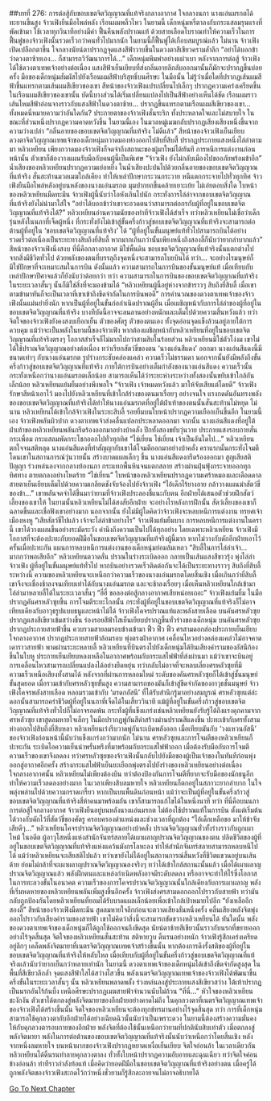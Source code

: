 ##บทที่ 276: การต่อสู้กับขอบเขตจิตวิญญาณที่แท้จริงกลางอากาศ
ใจกลางนภา นางแอ่นมรกตได้ทะยานขึ้นสูง จ้าวเฟิงยืนมือไพล่หลัง เรือนผมพลิ้วไหว
ในยามนี้
เด็กหนุ่มหรี่ตาลงกับกระแสลมรุนแรงที่พัดเข้ามา ใช้เวลาทุกวินาทีอย่างมีค่า ฟื้นคืนพลังปราณแท้
ด้วยสายเลือดโบราณทำให้ความเร็วในการฟื้นฟูของจ้าวเฟิงนั้นรวดเร็วกว่าคนทั่วไปมากนัก ในยามนี้ก็ฟื้นฟูได้เกือบสมบูรณ์แล้ว
ไม่นาน
จ้าวเฟิงเปิดเปลือกตาขึ้น ใจกลางนัยน์ตาปรากฏจุดแสงสีฟ้าวาบขึ้นในดวงตาสีเขียวครามล้ำลึก
“อย่าได้บอกข้าว่าดวงตาซ้ายเอง... ก็สามารถวิวัฒนาการได้...”
เด็กหนุ่มพึมพำอย่างแผ่วเบา
หลังจากการต่อสู้ จ้าวเฟิงได้ใช้ดวงตาเทพเจ้าอย่างต่อเนื่อง แสงสีฟ้าเย็นเยียบที่ส่งกลิ่นอายลึกลับออกมานั้นก็มักจะปรากฏขึ้นบ่อยครั้ง
มือของเด็กหนุ่มสัมผัสไปยังเรือนผมสีฟ้าบริสุทธิ์บนศีรษะ
ในมือนั้น ไม่รู้ว่าเมื่อใดที่ปรากฏเส้นผมสีฟ้าขึ้นแทรกตามเส้นผมสีเขียวของเขา
สีหน้าของจ้าวเฟิงแปรเปลี่ยนไปเล็กๆ ปรากฏความเคร่งเครียดขึ้น
ในเรือนผมสีเขียวของเขานั้น บัดนี้บางส่วนได้เริ่มเปลี่ยนแปลงไปเป็นสีฟ้าอย่างเห็นได้ชัด
เรือนผมราวเส้นไหมสีฟ้าอ่อนจางราวกับแสงสีฟ้าในดวงตาซ้าย... ปรากฏขึ้นแทรกตามเรือนผมสีเขียวของเขา...
ทั้งหมดนี่หมายความว่าอันใดกัน?
ประกายตาของจ้าวเฟิงสั่นระริก ทั้งประหลาดใจและไม่สบายใจ ในขณะที่ส่วนหนึ่งปรากฏความคาดหวังขึ้น
ในยามนี้เอง
ในมวลหมู่เมฆกลับปรากฏเสียงเสียงหนึ่งขึ้นจากความว่างเปล่า
“กลิ่นอายของขอบเขตจิตวิญญาณที่แท้จริง ไม่ดีแล้ว”
สีหน้าของจ้าวเฟิงเย็นเยียบ
ดวงตาจิตวิญญาณเทพเจ้าของเด็กหนุ่มกวาดมองห่างออกไปสิบยี่สิบสี้ ปรากฏประกายแสงหนึ่งไล่ล่าตามมา
หลิวเหยียน
เพียงกวาดมองจ้าวเฟิงก็จดจำถึงสถานะของผู้มาใหม่ได้ทันที
การหนีการแต่งงานก่อนหน้านั้น ตัวเขาก็ต้องวางแผนรับมือกับคนผู้นี้เป็นพิเศษ
“จ้าวเฟิง ยังไม่กลับเมืองไปขออภัยพร้อมข้าอีก”
น้ำเสียงของหลิวเหยียนปรากฏความเย่อหยิ่ง ในน้ำเสียงปะปนไปด้วยกลิ่นอายของขอบเขตจิตวิญญาณที่แท้จริง สั่นสะท้านมวลเมฆใกล้เคียง ทำให้เหล่าปักษากระวนกระวาย หนีแตกกระจายไปทั่วทุกทิศ
จ้าวเฟิงยืนมือไพล่หลังอยู่บนหลังของนางแอ่นมรกต มุมปากยกขึ้นคล้ายเยาะเย้ย ไม่เอ่ยตอบสิ่งใด
ใบหน้าของหลิวเหยียนมืดทะมึน จ้าวเฟิงผู้นี้นับว่าโอหังเกินไปนัก กระทั่งการไล่ล่าจากขอบเขตจิตวิญญาณที่แท้จริงยังไม่นำมาใส่ใจ
“อย่าได้บอกข้าว่าเขาจะอวดตนว่าสามารถต่อกรกับผู้ที่อยู่ในขอบเขตจิตวิญญาณที่แท้จริงได้?”
หลิวเหยียนอ่านความนัยของท่าทีจ้าวเฟิงได้สำเร็จ
ทว่าหลิวเหยียนไม่เชื่อว่าเด็กรุ่นหลังในนภาที่เจ็ดผู้หนึ่ง ที่กระทั่งยังไม่เข้าสู่ขั้นครึ่งก้าวสู่ขอบเขตจิตวิญญาณที่แท้จริงจะสามารถต่อต้านผู้ที่อยู่ใน ‘ขอบเขตจิตวิญญาณที่แท้จริง’ ได้
“ผู้ที่อยู่ในขั้นมนุษย์แท้ทั่วไปสามารถบินได้อย่างรวดเร็วต่อเนื่องเป็นระยะทางสิบถึงยี่สิบลี้ หากมากเกินกว่านั้นเพียงหนึ่งถึงสองลี้ก็นับว่ายากลำบากแล้ว”
สีหน้าของจ้าวเฟิงนิ่งสงบ
ที่นี่คือกลางอากาศ มิใช่พื้นดิน
ขอบเขตจิตวิญญาณที่แท้จริงนั้นแตกต่างไปจากสิ่งมีชีวิตทั่วไป ด้วยพลังของตนที่บรรลุถึงจุดหนึ่งจะสามารถโบยบินได้
ทว่า... จะอย่างไรมนุษย์ก็มิใช่ปักษาที่จะเหมาะสมในการบิน
ดังนั้นแล้ว ความสามารถในการบินของขั้นมนุษย์แท้ เมื่อเทียบกับเหล่าปักษาปีศาจแล้วก็ยังนับว่าด้อยกว่า
ทว่า
ความสามารถในการบินของขอบเขตจิตวิญญาณที่แท้จริงในระยะเวลาสั้นๆ นั้นก็มิใช่สิ่งที่จะมองข้ามได้
“หลิวเหยียนผู้นี้อยู่ห่างจากข้าราวๆ สิบถึงยี่สิบลี้ เมื่อเขาตามข้ามาทันก็จะเป็นเวลาที่เขาเข้าถึงขีดจำกัดในการบินพอดี”
การคำนวณของดวงตาเทพเจ้าของจ้าวเฟิงนั้นแม่นยำยิ่งนัก
หากเป็นผู้ที่อยู่ในขั้นก่อกำเนิดปราณผู้อื่น เมื่อเผชิญหน้ากับการไล่ล่าของผู้ที่อยู่ในขอบเขตจิตวิญญาณที่แท้จริง บางทีบัดนี้อาจจะลนลานอย่างหนักและเต็มไปด้วยความสิ้นหวังแล้ว
ทว่าจิตใจของจ้าวเฟิงยังคงสงบเยือกเย็น ตัวของศัตรู ตัวของตนเอง ทั้งจุดอ่อนจุดแข็งล้วนอยู่ภายใต้การควบคุม
แม้ว่าจะเป็นพลังในยามนี้ของจ้าวเฟิง หากต้องเผชิญหน้ากับหลิวเหยียนที่อยู่ในขอบเขตจิตวิญญาณที่แท้จริงตรงๆ โอกาสสำเร็จก็ไม่มากไปกว่าสามสิบในร้อยส่วน
หลิวเหยียนมิใช่ตัวโง่งม เขาไม่ได้ใช้ปราณจิตวิญญาณอย่างต่อเนื่อง ทว่าเรียกสัตว์ขี่ของตน ‘นางแอ่นสีแดง’ ออกมา
นางแอ่นสีแดงนี้มีขนาดเท่าๆ กับนางแอ่นมรกต รูปร่างกระชับคล่องแคล่ว ความเร็วไม่ธรรมดา นอกจากนั้นยังมีพลังถึงขั้นครึ่งก้าวสู่ขอบเขตจิตวิญญาณที่แท้จริง
ภายใต้การบินอย่างเต็มกำลังของนางแอ่นสีแดง ความเร็วนั้นกระทั่งเหนือกว่านางแอ่นมรกตเล็กน้อย
สามารถเห็นได้ว่าระยะห่างระหว่างทั้งสองนั้นขยับเข้าใกล้กันเล็กน้อย
หลิวเหยียนแย้มยิ้มอย่างพึงพอใจ
“จ้าวเฟิง เจ้าหมดหวังแล้ว มาให้จับเสียแต่โดยดี”
จ้าวเฟิงรักษาสีหน้าเอาไว้ มองไปยังหลิวเหยียนที่เข้าใกล้ร่างของตนมาเรื่อยๆ อย่างจนใจ
แรงกดดันอันทรงพลังของขอบเขตจิตวิญญาณที่แท้จริงได้ทำให้นางแอ่นมรกตที่อยู่ใต้ฝ่าเท้าของตนนั้นสั่นสะท้านไม่หยุด
ไม่นาน
หลิวเหยียนได้เข้าใกล้จ้าวเฟิงในระยะสิบลี้ รอยยิ้มบนใบหน้าปรากฏความเยือกเย็นขึ้นอีก
ในยามนี้เอง
จ้าวเฟิงพลันผิวปาก ดวงตาเทพเจ้าส่งคลื่นแปลกประหลาดออกมา
จากนั้น
นางแอ่นสีแดงที่อยู่ใต้ฝ่าเท้าของหลิวเหยียนพลันกรีดร้องออกมาอย่างบ้าคลั่ง ปีกทั้งสองขยับวุ่นวาย ประกายแสงรอบกายสั่นกระเพื่อม กระแสลมพัดกระโชกออกไปทั่วทุกทิศ
“ไช่เยี่ยน ไช่เยี่ยน เจ้าเป็นอันใดไป...”
หลิวเหยียนตกใจจนสติหลุด
นางแอ่นสีแดงที่ทำสัญญากับเขาได้โจมตีออกมาอย่างบ้าคลั่ง คราแรกนั้นกระทั่งโจมตีโดนเขาในสถานการณ์วุ่นวายนั้น สร้างบาดแผลเล็กๆ ขึ้น
นางแอ่นสีแดงกรีดร้องออกมา สูญเสียสติปัญญา ร่วงหล่นลงจากกลางท้องนภา กระแทกพื้นหินจนแตกสลาย สร้างม่านฝุ่นฟุ้งกระจายออกทุกทิศทาง ตายตกลงอย่างโหดร้าย
“ไช่เยี่ยน”
ใบหน้าของหลิวเหยียนปรากฏความเศร้าหมองและเดือดดาล สายตาเย็นเยียบเต็มไปด้วยความเกลียดชังจับจ้องไปยังจ้าวเฟิง
“ไอ้เด็กไร้ยางอาย กล้าวางแผนฆ่าสัตว์ขี่ของข้า...”
เขาพลันจดจำได้ขึ้นมาว่ายามที่จ้าวเฟิงประลองชี้แนะกับตน อีกฝ่ายได้เสนอตัวช่วยฝึกสัตว์เลี้ยงของเขาให้
ในยามนั้นหลิวเหยียนไม่ได้สงสัยอีกฝ่าย จะอย่างไรหลังการฝึกนั้น สัตว์เลี้ยงของเขาก็ฉลาดขึ้นและเชื่อฟังเขาอย่างมาก
นอกจากนั้น ยังไม่มีผู้ใดคิดว่าจ้าวเฟิงจะหลบหนีการแต่งงาน ทรยศเจ้าเมืองหงหู
“เสียสัตว์ขี่ไปแล้ว เจ้าจะไล่ล่าข้าอย่างไร”
จ้าวเฟิงแย้มยิ้มบาง
การหลบหนีการแต่งงานในครานี้ เขาได้วางแผนขึ้นอย่างระมัดระวัง คำนึงถึงความเป็นไปได้ทุกอย่าง
โดยเฉพาะหลิวเหยียน จ้าวเฟิงมีโอกาสที่จะต้องปะทะกับยอดฝีมือในขอบเขตจิตวิญญาณที่แท้จริงผู้นี้มาก หากไม่วางกับดักอีกฝ่ายเอาไว้ ครั้นเมื่อปะทะกัน แผนการหลบหนีการแต่งงานของเด็กหนุ่มย่อมล้มเหลว
“สิบลี้ในการไล่ล่าเจ้า... มากกว่าพอเสียอีก”
หลิวเหยียนตวาดลั่น ปราณในร่างระเบิดออก กลายเป็นเส้นแสงสีขาวรุ้ง พุ่งไล่ล่าจ้าวเฟิง
ผู้ที่อยู่ในขั้นมนุษย์แท้ทั่วไป หากบินอย่างรวดเร็วติดต่อกันจะได้เป็นระยะทางราวๆ สิบถึงยี่สิบลี้
ระหว่างนี้ ความของหลิวเหยียนจะเหนือกว่าความเร็วของนางแอ่นมรกตโดยสิ้นเชิง เมื่อเกินกว่ายี่สิบลี้เขาจึงจะเชื่องช้าลงจนเทียบเท่าได้กับนางแอ่นมรกต และจะช้าลงเรื่อยๆ
เมื่อเห็นหลิวเหยียนใกล้เข้ามา ไล่ล่ามาหลายลี้ได้ในระยะเวลาสั้นๆ
“ฮี่ฮี่ ขอลองต่อสู้กลางอากาศเสียหน่อยเถอะ”
จ้าวเฟิงแย้มยิ้ม ในมือปรากฏคันศรหลัวซุยขึ้น
การโจมตีระยะไกลนั้น กระทั่งผู้ที่อยู่ในขอบเขตจิตวิญญาณที่แท้จริงก็ไม่อาจเทียบเคียงกับอาวุธรูปแบบธนูและหน้าไม้ได้
จ้าวเฟิงโคจรปราณแท้และพลังสายเลือด บนคันศรหลัวซุยปรากฏแสงสีเขียวเข้มสว่างขึ้น ร่องรอยสีฟ้าใสเย็นเยียบปรากฏขึ้นทั่วร่างของเด็กหนุ่ม
บนคันศรหลัวซุยปรากฏประกายสายฟ้าขึ้น ควบรวมสายลมรอบข้างเข้ามา
ฟิ้ว ฟิ้ว ฟิ้ว
ศรสามดอกส่องประกายเย็นเยียบใจกลางอากาศ ปรากฏประกายสายฟ้าล้อมรอบ พุ่งตรงฝ่าอากาศ เคลื่อนไหวอย่างคล่องแคล่วไม่อาจคาดเดาราวสายฟ้า พาดผ่านระยะหลายลี้
หลิวเหยียนที่บินตรงไปยังเด็กหนุ่มได้ยินเสียงคำรามของอัสนีก้องขึ้นในใบหู ประกายเย็นเยียบหลงเหลือในอากาศพร้อมกับกระแสไฟฟ้าที่ส่งผ่านมา
แม้ว่าเขาจะบินอยู่ การเคลื่อนไหวสามารถเปลี่ยนแปลงได้อย่างยืดหยุ่น ทว่ากลับไม่อาจที่จะหลบเลี่ยงศรหลัวซุยที่มีความเร็วเหนือเสียงทั้งสามได้
หลังจากที่ผ่านการหลอมใหม่ ระดับของคันศรหลัวซุยก็ได้เข้าสู่ชั้นมนุษย์ขั้นสุดยอด เมื่อรวมเข้ากับศรหลัวซุยขั้นสูง ความสามารถของมันก็เข้าสู่ขีดจำกัดของอาวุธชั้นมนุษย์
จ้าวเฟิงโคจรพลังสายเลือด หลอมรวมเข้ากับ ‘มรดกอัสนี’ ที่ได้รับสำนึกรู้มาอย่างสมบูรณ์ ศรหลัวซุยแต่ล่ะดอกนั้นสามารถคร่าชีวิตผู้ที่อยู่ในนภาที่เจ็ดได้ในเสี้ยววินาที แม้ผู้ที่อยู่ในขั้นครึ่งก้าวสู่ขอบเขตจิตวิญญาณที่แท้จริงทั่วไปก็ไม่อาจรอดพ้น
กระทั่งผู้ที่แข็งแกร่งเช่นหลิวเหยียนยังรับรู้ได้ถึงแรงคุกคามจากศรหลัวซุย
เขาสูดลมหายใจเล็กๆ ในมือปรากฏพู่กันสีดำสร้างม่านปราณสีแดงขึ้น ปะทะเข้ากับศรทั้งสามห่างออกไปสิบถึงยี่สิบหลา
หลิวเหยียนเร่งรีบวาดพู่กันระเบิดพลังออก เมื่อเทียบมันกับ ‘วงแหวนอัสนี’ ของจ้าวเฟิงก่อนหน้านี้นับว่าแข็งแกร่งกว่ามากนัก
ไม่นาน
ศรหลัวซุยและการโจมตีของหลิวเหยียนก็ปะทะกัน ระเบิดไอความเย็นน่าพรั่นพรึงที่มาพร้อมกับกระแสไฟฟ้าออก
เมื่อต้องรับมือกับการโจมตี ความเร็วของเขาจึงลดลง
ทว่าศรหลัวซุยของจ้าวเฟิงนั้นกลับไปยังมือของผู้เป็นเจ้าของในทันทีก่อนพุ่งออกสู่อากาศอีกครั้ง สร้างกระแสไฟฟ้าเย็นยะเยือกพุ่งตรงไปยังร่างของหลิวเหยียนอย่างต่อเนื่อง
ใจกลางอากาศนั้น หลิวเหยียนไม่เพียงต้องบิน ทว่าต้องป้องกันการโจมตีที่ยากจะรับมือของนักธนูอีก ทำให้ความเร็วลดลงอย่างมาก
ในเวลาเพียงสิบลมหายใจ หลิวเหยียนก็ตกอยู่ในสภาวะยากลำบาก ในใจพลุ่งพล่านไปด้วยความกราดเกรี้ยว
หากเป็นบนพื้นดินก่อนหน้า แม้ว่าจะเป็นผู้ที่อยู่ในขั้นครึ่งก้าวสู่ขอบเขตจิตวิญญาณที่แท้จริงสี่ห้าคนมาพร้อมกัน เขาก็สามารถแก้ไขได้ในหนึ่งนาที
ทว่า
ที่นี่คือบนนภา การต่อสู้ใจกลางอากาศ
จ้าวเฟิงยืนอยู่บนหลังนางแอ่นมรกต ไม่ต้องใช้ปราณแท้ในการบิน ตั้งแต่เริ่มต้นได้วางกับดักไว้ที่สัตว์ขี่ของศัตรู ครอบครองตำแหน่งและช่วงเวลาที่ถูกต้อง
“ไอ้เด็กเหลือขอ มาให้ข้าจับเสียดีๆ...”
หลิวเหยียนโคจรปราณจิตวิญญาณอย่างบ้าคลั่ง ปราณจิตวิญญาณทั่วทั้งร่างราวกับถูกเผาไหม้
ในอดีต ผู้อาวุโสหนึ่งแห่งสำนักจันทร์สลายได้เผาผลาญปราณจิตวิญญาณของตน ปลิดชีวิตของผู้ที่อยู่ในขอบเขตจิตวิญญาณที่แท้จริงแห่งแคว้นมังกรโลหะลง ทำให้สำนักจันทร์สลายสามารถหลบหนีไปได้
แม้ว่าหลิวเหยียนจะเสียสติไปแล้ว ทว่าเขายังไม่ได้อยู่ในสถานการณ์สิ้นหวังที่ชีวิตแขวนอยู่บนเส้นด้าย ย่อมไม่กล้าที่จะเผาผลาญปราณจิตวิญญาณลงจริงๆ ทว่าได้เข้าใกล้สถานะนั้นแล้ว
เมื่อได้เผาผลาญปราณจิตวิญญาณแล้ว พลังฝึกตนและแหล่งกำเนิดพลังอาจมีระดับลดลง หรืออาจจะทำให้ไร้ซึ่งโอกาสในการทะลวงขั้นในอนาคต
ความเร็วของการโคจรปราณจิตวิญญาณนั้นใกล้เคียงกับการเผาผลาญ พลังที่เริ่มหดหายของหลิวเหยียนพลันเพิ่มสูงขึ้นอีกครั้ง
จ้าวเฟิงส่งศรสามดอกออกไปราวกับสายฟ้า ทว่ามันกลับถูกป้องกันโดยหลิวเหยียนที่ยอมได้รับบาดแผลเล็กน้อยเพี่อเข้าใกล้เป้าหมายไปอีก
“ยังเหลืออีกสองลี้”
สีหน้าของจ้าวเฟิงมืดทะมึน สูดลมหายใจลึกก่อนจะตวาดเสียงลั่นหนึ่งครั้ง คลื่นเสียงพลังจิตพุ่งออกไปราวกับเสียงคำรามของสายฟ้า
เขาไม่คิดว่าสิ่งนี้จะสามารถขัดขวางหลิวเหยียนได้
ทันใดนั้น พลังของดวงตาเทพเจ้าของเด็กหนุ่มก็ได้ถูกใช้ออกจนถึงขีดสุด
นัยน์ตาซ้ายสีเขียวนั้นราวกับนรกที่ขยายออกอย่างไร้จุดสิ้นสุด
จิตใจของหลิวเหยียนสั่นสะท้าน สติหายวูบ ดิ้นรนอย่างหนัก
จ้าวเฟิงรู้สึกเคร่งเครียดอยู่ลึกๆ เคล็ดพลังจิตมายาที่เนตรจิตวิญญาณเทพเจ้าสร้างขึ้นนั้น หากต้องการดึงรั้งสติของผู้ที่อยู่ในขอบเขตจิตวิญญาณที่แท้จริงให้หลับใหล เมื่อเทียบกับผู้ที่อยู่ในขั้นครึ่งก้าวสู่ขอบเขตจิตวิญญาณที่แท้จริงแล้วนับว่ายากเย็นกว่าหลายเท่านัก
ในยามนี้
ดวงตาเทพเจ้าของเด็กหนุ่มได้เข้าถึงขีดจำกัดสูงสุด
ในพื้นที่สีเขียวลึกล้ำ จุดแสงสีฟ้าใสได้สว่างไสวขึ้น พลังเนตรจิตวิญญาณเทพเจ้าของจ้าวเฟิงได้พัฒนาขึ้นครึ่งขั้นในระยะเวลาสั้นๆ นั้น
หลิวเหยียนพลาดพลั้ง ร่วงหล่นลงสู่ประกายแสงสีเขียวสว่าง ใต้เท้าปรากฏเป็นนรกอันไร้ก้นบึ้ง เหนือศีรษะปรากฏเมฆสายฟ้าจำนวนนับไม่ถ้วน
“ที่นี่...”
หัวใจของหลิวเหยียนชะงักงัน ตัวเขาได้ตกลงสู่พลังจิตมายาของอีกฝ่ายอย่างคาดไม่ถึง
ในคุกลวงตาที่เนตรจิตวิญญาณเทพเจ้าของจ้าวเฟิงได้สร้างขึ้นนั้น จิตใจของหลิวเหยียนจะต้องทุกข์ทรมานอย่างไร้จุดสิ้นสุด
ทว่า
การที่เด็กหนุ่มสามารถใช้คุกลวงตากับอีกฝ่ายได้อย่างเฉียดฉิวนั้นนับว่าเป็นเพราะดวง ในยามนี้ต้องสร้างความมั่นคงให้กับคุกลวงตารอบกายของอีกฝ่าย พลังจิตที่ต้องใช้นั้นเหนือกว่ายามที่ปกตินับสิบเท่าตัว
เมื่อตกลงสู่พลังจิตมายา พลังในการต่อต้านของขอบเขตจิตวิญญาณที่แท้จริงนั้นนับว่าเหนือกว่าโดยสิ้นเชิง
หลังจากหนึ่งลมหายใจ
บนหน้าผากของจ้าวเฟิงปรากฏหยาดเหงื่อเย็นเยียบ จิตใจอ่อนล้า
ในเวลาเดียวกัน หลิวเหยียนได้ดิ้นรนทำลายคุกลวงตาลง ทั่วทั้งใบหน้าปรากฏความอับอายและฉุนเฉียว ทว่าจิตใจค่อนข้างอ่อนล้า ท่าทีราวกำลังท้อแท้
เมื่อคิดว่ายอดฝีมือในขอบเขตจิตวิญญาณที่แท้จริงอย่างตน เมื่อครู่ได้ถูกพลังจิตของจ้าวเฟิงสะกดไว้กว่าหนึ่งชั่วยามก็รู้สึกละอายจนไม่อาจอธิบายได้


[Go To Next Chapter]( ./56.md)